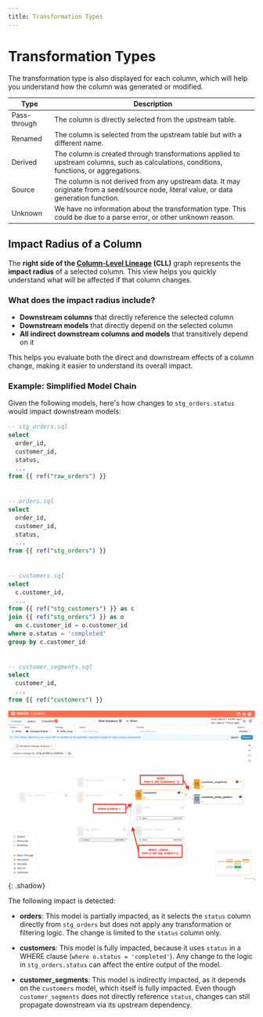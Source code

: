 ```yaml
---
title: Transformation Types
---
```


# Transformation Types

The transformation type is also displayed for each column, which will help you understand how the column was generated or modified.

| Type | Description  |
|------|--------------|
| Pass-through  |The column is directly selected from the upstream table. |
| Renamed | The column is selected from the upstream table but with a different name. |
| Derived | The column is created through transformations applied to upstream columns, such as calculations, conditions, functions, or aggregations. |
| Source | The column is not derived from any upstream data. It may originate from a seed/source node, literal value, or data generation function. |
| Unknown | We have no information about the transformation type. This could be due to a parse error, or other unknown reason. |


## Impact Radius of a Column

The **right side of the [Column-Level Lineage](../3-view-modified/column-level-lineage.md) (CLL)** graph represents the **impact radius** of a selected column.
This view helps you quickly understand what will be affected if that column changes.

### What does the impact radius include?

- **Downstream columns** that directly reference the selected column
- **Downstream models** that directly depend on the selected column
- **All indirect downstream columns and models** that transitively depend on it

This helps you evaluate both the direct and downstream effects of a column change, making it easier to understand its overall impact.


### Example: Simplified Model Chain

Given the following models, here's how changes to `stg_orders.status` would impact downstream models:

```sql
-- stg_orders.sql
select
  order_id,
  customer_id,
  status,
  ...
from {{ ref("raw_orders") }}


-- orders.sql
select
  order_id,
  customer_id,
  status,
  ...
from {{ ref("stg_orders") }}


-- customers.sql
select
  c.customer_id,
  ...
from {{ ref("stg_customers") }} as c
join {{ ref("stg_orders") }} as o
  on c.customer_id = o.customer_id
where o.status = 'completed'
group by c.customer_id


-- customer_segments.sql
select
  customer_id,
  ...
from {{ ref("customers") }}
```

![alt text](../assets/images/4-downstream-impacts/cll-example.png){: .shadow}

The following impact is detected:

- **orders**: This model is partially impacted, as it selects the `status` column directly from `stg_orders` but does not apply any transformation or filtering logic. The change is limited to the `status` column only.

- **customers**: This model is fully impacted, because it uses `status` in a WHERE clause (`where o.status = 'completed'`). Any change to the logic in `stg_orders.status` can affect the entire output of the model.

- **customer_segments**: This model is indirectly impacted, as it depends on the `customers` model, which itself is fully impacted. Even though `customer_segments` does not directly reference `status`, changes can still propagate downstream via its upstream dependency.



